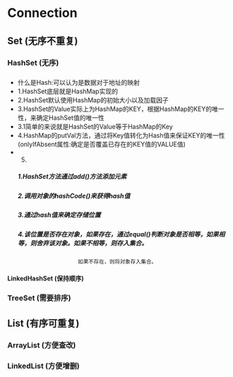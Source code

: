 # Connection
## Set  (无序不重复)
### HashSet (无序)
#####  
   * 什么是Hash:可以认为是数据对于地址的映射
   * 1.HashSet底层就是HashMap实现的
   * 2.HashSet默认使用HashMap的初始大小以及加载因子
   * 3.HashSet的Value实际上为HashMap的KEY，根据HashMap的KEY的唯一性，来确定HashSet值的唯一性 
   * 3.1简单的来说就是HashSet的Value等于HashMap的Key
   * 4.HashMap的putVal方法，通过将Key值转化为Hash值来保证KEY的唯一性(onlyIfAbsent属性:确定是否覆盖已存在的KEY值的VALUE值)
   * 5.
       ##### 1.HashSet方法通过add()方法添加元素
       ##### 2.调用对象的hashCode()来获得hash值
       ##### 3.通过hash值来确定存储位置
       ##### 4.该位置是否存在对象，如果存在，通过equal()判断对象是否相等，如果相等，则舍弃该对象。如果不相等，则存入集合。
                            如果不存在，则将对象存入集合。
#### LinkedHashSet  (保持顺序)
### TreeSet (需要排序)
## List (有序可重复)
### ArrayList   (方便查改)
### LinkedList  (方便增删)
